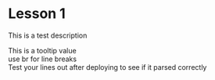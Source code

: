 # Lesson 1

This is a test description

<Tooltip label="Hover over me"><Content slot-key="definition"/>
<span>
This is a tooltip value
<br>
use br for line breaks
<br>
Test your lines out after deploying to see if it parsed correctly
</span>
</Tooltip>

